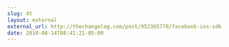 ```yaml
---
slug: 4t
layout: external
external_url: http://thechangelog.com/post/952365770/facebook-ios-sdk
date: 2010-08-14T08:41:21-05:00
---
```

